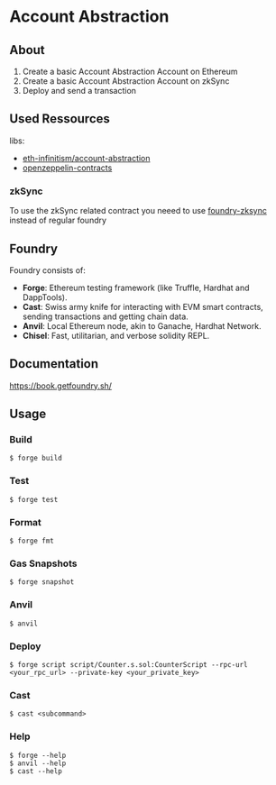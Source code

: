 # Account Abstraction

## About
1. Create a basic Account Abstraction Account on Ethereum
2. Create a basic Account Abstraction Account on zkSync
3. Deploy and send a transaction

## Used Ressources

libs:
- [eth-infinitism/account-abstraction](https://github.com/eth-infinitism/account-abstraction)
- [openzeppelin-contracts](https://github.com/OpenZeppelin/openzeppelin-contracts)

### zkSync

To use the zkSync related contract you neeed to use [foundry-zksync](https://github.com/matter-labs/foundry-zksync) instead of regular foundry

## Foundry
Foundry consists of:

-   **Forge**: Ethereum testing framework (like Truffle, Hardhat and DappTools).
-   **Cast**: Swiss army knife for interacting with EVM smart contracts, sending transactions and getting chain data.
-   **Anvil**: Local Ethereum node, akin to Ganache, Hardhat Network.
-   **Chisel**: Fast, utilitarian, and verbose solidity REPL.

## Documentation

https://book.getfoundry.sh/

## Usage

### Build

```shell
$ forge build
```

### Test

```shell
$ forge test
```

### Format

```shell
$ forge fmt
```

### Gas Snapshots

```shell
$ forge snapshot
```

### Anvil

```shell
$ anvil
```

### Deploy

```shell
$ forge script script/Counter.s.sol:CounterScript --rpc-url <your_rpc_url> --private-key <your_private_key>
```

### Cast

```shell
$ cast <subcommand>
```

### Help

```shell
$ forge --help
$ anvil --help
$ cast --help
```
